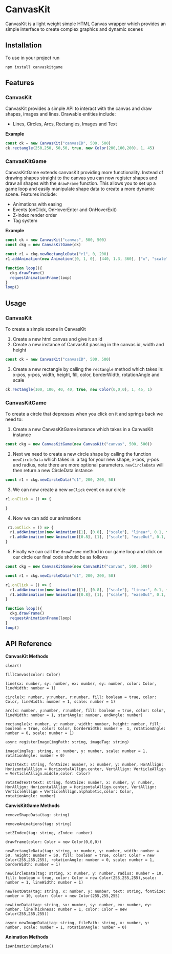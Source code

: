 # **CanvasKit**
CanvasKit is a light weight simple HTML Canvas wrapper which provides an simple interface to create complex graphics and dynamic scenes
## Installation
To use in your project run 
```
npm install canvaskitgame
```

## **Features** 
### CanvasKit
CanvasKit provides a simple API to interact with the canvas and draw shapes, images and lines. Drawable entities include:
- Lines, Circles, Arcs, Rectangles, Images and Text

**Example**
```typescript
const ck = new CanvasKit("canvasID", 500, 500)
ck.rectangle(250,250, 50,50, true, new Color(200,100,200), 1, 45)
```
### CanvasKitGame
CanvasKitGame extends canvasKit providing more functionality. Instead of drawing shapes straight to the canvas you can now register shapes and draw all shapes with the `drawFrame` function. This allows you to set up a game loop and easily manipulate shape data to create a more dynamic scene. Features include:
- Animations with easing
- Events (onClick, OnHoverEnter and OnHoverExit)
- Z-index render order
- Tag system

**Example**
```typescript
const ck = new CanvasKit("canvas", 500, 500)
const ckg = new CanvasKitGame(ck)

const r1 = ckg.newRectangleData("r1", 0, 200)
r1.addAnimation(new Animation([0, 1, 0], [440, 1.3, 360], ["x", "scale", "rotation"], "easeOut", 1, true))

function loop(){
  ckg.drawFrame()
  requestAnimationFrame(loop)
}
loop() 
```
## Usage
### CanvasKit
To create a simple scene in CanvasKit
1. Create a new html canvas and give it an id
2. Create a new instance of CanvasKit passing in the canvas id, width and height 
```typescript
const ck = new CanvasKit("canvasID", 500, 500)
```
3. Create a new rectangle by calling the `rectangle` method which takes in: x-pos, y-pos, width, height, fill, color, borderWidth, rotationAngle and scale
```typescript
ck.rectangle(100, 100, 40, 40, true, new Color(0,0,0), 1, 45, 1)
```
### CanvasKitGame
To create a circle that depresses when you click on it and springs back we need to:
1. Create a new CanvasKitGame instance which takes in a CanvasKit instance
```typescript
const ckg = new CanvasKitGame(new CanvasKit("canvas", 500, 500))
``` 
2. Next we need to create a new circle shape by calling the function `newCircleData` which takes in: a tag for your new shape, x-pos, y-pos and radius, note there are more optional parameters. `newCircleData` will then return a new CircleData instance
```typescript
const r1 = ckg.newCircleData("c1", 200, 200, 50)
```
3. We can now create a new `onClick` event on our circle
```typescript
r1.onClick = () => {

}
```
4. Now we can add our animations
```typescript
 r1.onClick = () => {
  r1.addAnimation(new Animation([1], [0.8], ["scale"], "linear", 0.1, false))
  r1.addAnimation(new Animation([0.8], [1], ["scale"], "easeOut", 0.1, false))
}
```
5. Finally we can call the `drawFrame` method in our game loop and click on our circle our final code should be as follows
```typescript
const ckg = new CanvasKitGame(new CanvasKit("canvas", 500, 500))

const r1 = ckg.newCircleData("c1", 200, 200, 50)

r1.onClick = () => {
  r1.addAnimation(new Animation([1], [0.8], ["scale"], "linear", 0.1, false))
  r1.addAnimation(new Animation([0.8], [1], ["scale"], "easeOut", 0.1, false))
}

function loop(){
  ckg.drawFrame()
  requestAnimationFrame(loop)
}
loop() 
```
## API Reference
**CanvasKit Methods**

`clear()`

`fillCanvas(color: Color)`

`line(sx: number, sy: number, ex: number, ey: number, color: Color, lineWidth: number = 1)`

`circle(x: number, y:number, r:number, fill: boolean = true, color: Color, lineWidth: number = 1, scale: number = 1)`

`arc(x: number, y:number, r:number, fill: boolean = true, color: Color, lineWidth: number = 1, startAngle: number, endAngle: number)`

`rectangle(x: number, y: number, width: number, height: number, fill: boolean = true, color: Color, borderWidth: number =  1, rotationAngle: number = 0, scale: number = 1)`

`async registerImage(imgPath: string, imageTag: string)`

`image(imgTag: string, x: number, y: number, scale: number = 1, rotationAngle: number = 0)`

`text(text: string, fontSize: number, x: number, y: number, HorAllign: HorizontalAllign = HorizontalAllign.center, VertAllign: VerticleAllign = VerticleAllign.middle,color: Color)`

`rotatedText(text: string, fontSize: number, x: number, y: number, HorAllign: HorizontalAllign = HorizontalAllign.center, VertAllign: VerticleAllign = VerticleAllign.alphabetic,color: Color, rotationAngle: number)`

**CanvisKitGame Methods**

`removeShapeData(tag: string)`

`removeAnimations(tag: string)`

`setZIndex(tag: string, zIndex: number)`

`drawFrame(color: Color = new Color(0,0,0))`

`newRectangleData(tag: string, x: number, y: number, width: number = 50, height: number = 50, fill: boolean = true, color: Color = new Color(255,255,255), rotationAngle: number = 0, scale: number = 1, borderWidth: number = 1)`

`newCircleData(tag: string, x: number, y: number, radius: number = 10, fill: boolean = true,
color: Color = new Color(255,255,255),scale: number = 1, lineWidth: number = 1)`

`newTextData(tag: string, x: number, y: number, text: string, fontSize: number = 10, color: Color = new Color(255,255,255)`

`newLineData(tag: string, sx: number, sy: number, ex: number, ey: number, lineThickness: number = 1, color: Color = new Color(255,255,255))`

`async newImageData(tag: string, filePath: string, x: number, y: number, scale: number = 1, rotationAngle: number = 0)`

**Animation Methods**

`isAnimationComplete()`
